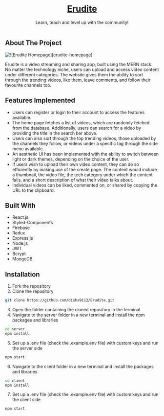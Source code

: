 <br />
<div align="center">

<a href="https://erudite-live.netlify.app/">
  <h1 align="center">Erudite</h1>

</a>
  <p align="center">
    Learn, teach and level up with the community!
    <br />
    <br />
  </p>
</div>

<!-- ABOUT THE PROJECT -->

## About The Project

![![Erudite Homepage][erudite-homepage]](https://user-images.githubusercontent.com/78133928/210550452-70aba49c-39f5-4e4d-85de-ddf2bc396c62.png)

Erudite is a video streaming and sharing app, built using the MERN stack. No matter the technology niche, users can upload and access video content under different categories. The website gives them the ability to sort through the trending videos, like them, leave comments, and follow their favourite channels too.

## Features Implemented

- Users can register or login to their account to access the features available.
- The home page fetches a list of videos, which are randomly fetched from the database. Additionally, users can search for a video by providing the title in the search bar above.
- Users can also sort through the top trending videos, those uploaded by the channels they follow, or videos under a specific tag through the side menu available.
- An aesthetic UI has been implemented with the ability to switch between light or dark themes, depending on the choice of the user.
- If users wish to upload their own video content, they can do so efficiently by making use of the create page. The content would include a thumbnail, the video file, the tech category under which the content falls, and a short description of what their video talks about.
- Individual videos can be liked, commented on, or shared by copying the URL to the clipboard.

## Built With

- React.js
- Styled-Components
- Firebase
- Redux
- Express.js
- Node.js
- JWT
- Bcrypt
- MongoDB

<!-- GETTING STARTED -->

## Installation

1. Fork the repository
2. Clone the repository

```sh
git clone https://github.com/disha9112/Erudite.git
```

3. Open the folder containing the cloned repository in the terminal
4. Navigate to the server folder in a new terminal and install the npm packages and libraries

```sh
cd server
npm install
```

5. Set up a .env file (check the .example.env file) with custom keys and run the server side

```sh
npm start
```

6. Navigate to the client folder in a new terminal and install the packages and libraries

```sh
cd client
npm install
```

7. Set up a .env file (check the .example.env file) with custom keys and run the client side

```sh
npm start
```
